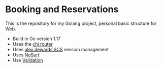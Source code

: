 # Booking and Reservations

This is the repository for my Golang project, personal basic structure for Web.

- Build in Go version 1.17
- Uses the [chi router](https://github.com/go-chi/chi)
- Uses [alex dewards SCS](https://github.com/alexedwards/scs) session management
- Uses [NoSurf](https://github.com/justinas/nosurf)
- Use [Validation](https://github.com/asaskevich/govalidator)